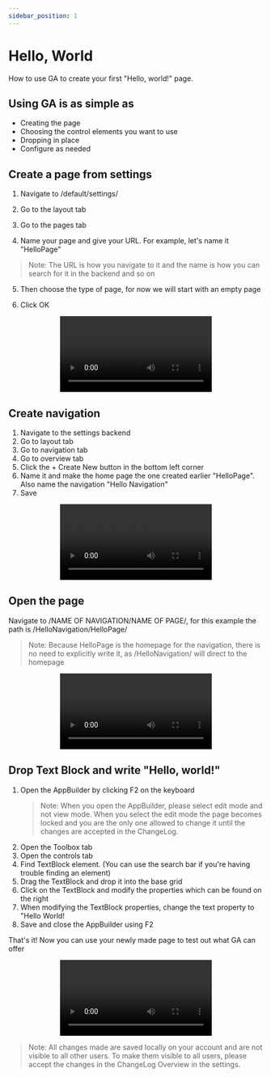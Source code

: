 ```yaml
---
sidebar_position: 1
---
```


# Hello, World

How to use GA to create your first "Hello, world!" page.

## Using GA is as simple as

- Creating the page
- Choosing the control elements you want to use
- Dropping in place
- Configure as needed

## Create a page from settings

1. Navigate to /default/settings/

2. Go to the layout tab

3. Go to the pages tab

4. Name your page and give your URL. For example, let's name it "HelloPage"

> Note: The URL is how you navigate to it and the name is how you can search for it in the backend and so on

5. Then choose the type of page, for now we will start with an empty page

6. Click OK

<center>

<video controls="controls">
  <source src="/img/tut1-1.mov" />
</video>

</center>

## Create navigation

1. Navigate to the settings backend
2. Go to layout tab
3. Go to navigation tab
4. Go to overview tab
5. Click the + Create New button in the bottom left corner
6. Name it and make the home page the one created earlier "HelloPage". Also name the navigation "Hello Navigation"
7. Save

<center>

<video controls="controls">
  <source src="/img/tut1-2.mov" />
</video>

</center>

## Open the page

Navigate to /NAME OF NAVIGATION/NAME OF PAGE/, for this example the path is /HelloNavigation/HelloPage/

> Note: Because HelloPage is the homepage for the navigation, there is no need to explicitly write it, as /HelloNavigation/ will direct to the homepage

<center>

<video controls="controls">
  <source src="/img/tut1-3.mov" />
</video>

</center>

## Drop Text Block and write "Hello, world!"

1. Open the AppBuilder by clicking F2 on the keyboard
   > Note: When you open the AppBuilder, please select edit mode and not view mode. When you select the edit mode the page becomes locked and you are the only one allowed to change it until the changes are accepted in the ChangeLog.
2. Open the Toolbox tab
3. Open the controls tab
4. Find TextBlock element. (You can use the search bar if you're having trouble finding an element)
5. Drag the TextBlock and drop it into the base grid
6. Click on the TextBlock and modify the properties which can be found on the right
7. When modifying the TextBlock properties, change the text property to "Hello World!
8. Save and close the AppBuilder using F2

That's it! Now you can use your newly made page to test out what GA can offer

<center>

<video controls="controls">
  <source src="/img/tut1-4.mov" />
</video>

</center>

> Note: All changes made are saved locally on your account and are not visible to all other users. To make them visible to all users, please accept the changes in the ChangeLog Overview in the settings.


<style>
   </style>
